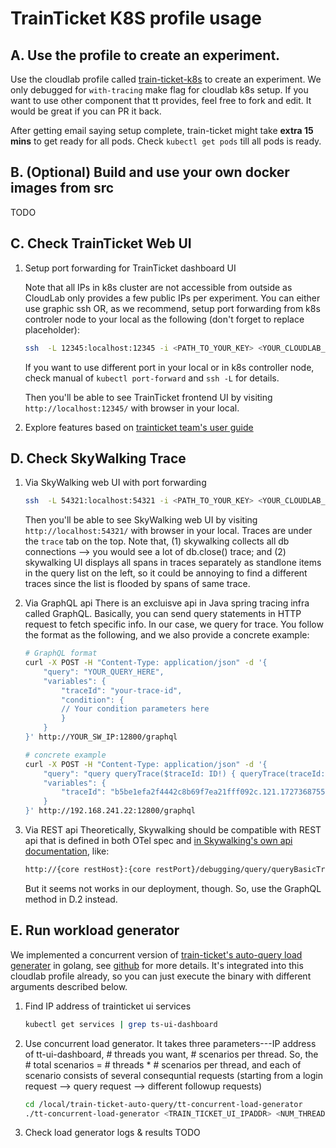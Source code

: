 # TrainTicket K8S profile usage

## A. Use the profile to create an experiment.

Use the cloudlab profile called [train-ticket-k8s](https://www.cloudlab.us/p/Tracing-Pythia/train-ticket-k8s) to create an experiment.
We only debugged for `with-tracing` make flag for cloudlab k8s setup. If you want to use other component that tt provides, feel free to fork and edit. It would be great if you can PR it back.

After getting email saying setup complete, train-ticket might take **extra 15 mins** to get ready for all pods. Check `kubectl get pods` till all pods is ready.

## B. (Optional) Build and use your own docker images from src

TODO

## C. Check TrainTicket Web UI

1. Setup port forwarding for TrainTicket dashboard UI

    Note that all IPs in k8s cluster are not accessible from outside as CloudLab only provides a few public IPs per experiment.
    You can either use graphic ssh OR, as we recommend, setup port forwarding from k8s controler node to your local as the following (don't forget to replace placeholder): 

    ```bash
    ssh  -L 12345:localhost:12345 -i <PATH_TO_YOUR_KEY> <YOUR_CLOUDLAB_USERID>@<HOST_FOR_NODE_0> 'kubectl port-forward service/ts-ui-dashboard 12345:8080'
    ```
    If you want to use different port in your local or in k8s controller node, check manual of `kubectl port-forward` and `ssh -L` for details.

    Then you'll be able to see TrainTicket frontend UI by visiting `http://localhost:12345/` with browser in your local.

2. Explore features based on [trainticket team's user guide](https://github.com/FudanSELab/train-ticket/wiki/User-Guide)


## D. Check SkyWalking Trace

1. Via SkyWalking web UI with port forwarding

    ```bash
    ssh  -L 54321:localhost:54321 -i <PATH_TO_YOUR_KEY> <YOUR_CLOUDLAB_USERID>@<HOST_FOR_NODE_0> 'kubectl port-forward service/skywalking-ui 54321:8080'
    ```

    Then you'll be able to see SkyWalking web UI by visiting `http://localhost:54321/` with browser in your local. Traces are under the `trace` tab on the top.
    Note that, (1) skywalking collects all db connections --> you would see a lot of db.close() trace; and (2) skywalking UI displays all spans in traces separately as standlone items in the query list on the left, so it could be annoying to find a different traces since the list is flooded by spans of same trace.

2. Via GraphQL api
    There is an excluisve api in Java spring tracing infra called GraphQL. Basically, you can send query statements in HTTP request to fetch specific info. In our case, we query for trace.
    You follow the format as the following, and we also provide a concrete example:
    ```bash
    # GraphQL format
    curl -X POST -H "Content-Type: application/json" -d '{
        "query": "YOUR_QUERY_HERE",
        "variables": {
            "traceId": "your-trace-id",
            "condition": {
            // Your condition parameters here
            }
        }
    }' http://YOUR_SW_IP:12800/graphql

    # concrete example
    curl -X POST -H "Content-Type: application/json" -d '{
        "query": "query queryTrace($traceId: ID!) { queryTrace(traceId: $traceId) { spans { traceId segmentId spanId parentSpanId serviceCode startTime endTime endpointName type peer component isError layer } } }",
        "variables": {
            "traceId": "b5be1efa2f4442c8b69f7ea21fff092c.121.17273687553310021"
        }
    }' http://192.168.241.22:12800/graphql

    ```

3. Via REST api
    Theoretically, Skywalking should be compatible with REST api that is defined in both OTel spec and [in Skywalking's own api documentation](https://skywalking.apache.org/docs/main/next/en/debugging/query-tracing/), like:
    ```bash
    http://{core restHost}:{core restPort}/debugging/query/queryBasicTraces?{parameters}
    ```
    But it seems not works in our deployment, though. So, use the GraphQL method in D.2 instead.

## E. Run workload generator

We implemented a concurrent version of [train-ticket's auto-query load generater](https://github.com/FudanSELab/train-ticket-auto-query) in golang, see [github](https://github.com/docc-lab/train-ticket-auto-query.git) for more details. It's integrated into this cloudlab profile already, so you can just execute the binary with different arguments described below.

 1. Find IP address of trainticket ui services

     ```bash
     kubectl get services | grep ts-ui-dashboard
     ```

 2. Use concurrent load generator. 
    It takes three parameters---IP address of tt-ui-dashboard, # threads you want, # scenarios per thread. So, the # total scenarios = # threads * # scenarios per thread, and each of scenario consists of several consequntial requests (starting from a login request --> query request --> different followup requests)

     ```bash
     cd /local/train-ticket-auto-query/tt-concurrent-load-generator
     ./tt-concurrent-load-generator <TRAIN_TICKET_UI_IPADDR> <NUM_THREAD> <NUM_SCENARIOS_PER_THREAD>
     ```

 3. Check load generator logs & results
TODO